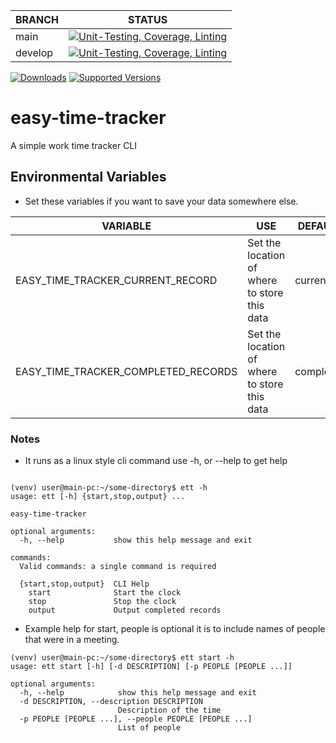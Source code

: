 | BRANCH  | STATUS |
|---------|---|
| main    | [![Unit-Testing, Coverage, Linting](https://github.com/btr1975/easy-time-tracker/actions/workflows/test-coverage-lint.yml/badge.svg?branch=main)](https://github.com/btr1975/easy-time-tracker/actions/workflows/test-coverage-lint.yml) |
| develop | [![Unit-Testing, Coverage, Linting](https://github.com/btr1975/easy-time-tracker/actions/workflows/test-coverage-lint.yml/badge.svg?branch=develop)](https://github.com/btr1975/easy-time-tracker/actions/workflows/test-coverage-lint.yml) |

[![Downloads](https://pepy.tech/badge/easy-time-tracker)](https://pepy.tech/project/easy-time-tracker)
[![Supported Versions](https://img.shields.io/pypi/pyversions/easy-time-tracker.svg)](https://pypi.org/project/easy-time-tracker)

# easy-time-tracker
A simple work time tracker CLI

## Environmental Variables

* Set these variables if you want to save your data somewhere else.

| VARIABLE | USE | DEFAULT-FILE-NAME |
|---|---|---|
| EASY_TIME_TRACKER_CURRENT_RECORD | Set the location of where to store this data | current_record.json |
| EASY_TIME_TRACKER_COMPLETED_RECORDS | Set the location of where to store this data | completed_records.json |

### Notes

* It runs as a linux style cli command use -h, or --help to get help

```text

(venv) user@main-pc:~/some-directory$ ett -h
usage: ett [-h] {start,stop,output} ...

easy-time-tracker

optional arguments:
  -h, --help           show this help message and exit

commands:
  Valid commands: a single command is required

  {start,stop,output}  CLI Help
    start              Start the clock
    stop               Stop the clock
    output             Output completed records

```

* Example help for start, people is optional it is to include names of people that were in a meeting.

```text
(venv) user@main-pc:~/some-directory$ ett start -h
usage: ett start [-h] [-d DESCRIPTION] [-p PEOPLE [PEOPLE ...]]

optional arguments:
  -h, --help            show this help message and exit
  -d DESCRIPTION, --description DESCRIPTION
                        Description of the time
  -p PEOPLE [PEOPLE ...], --people PEOPLE [PEOPLE ...]
                        List of people

```

